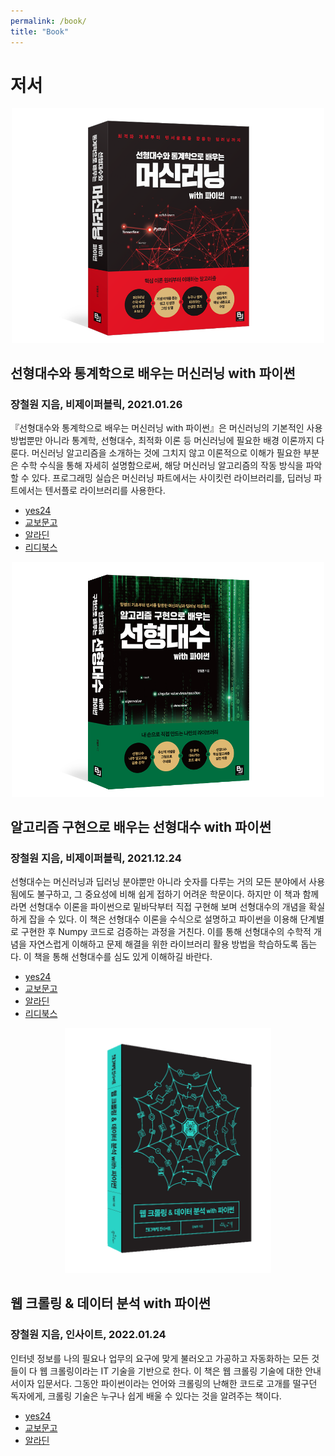 ```yaml
---
permalink: /book/
title: "Book"
---
```


# 저서    


<center><img src="/assets/images/book/ml_by_la_stat.png" width="500"></center>   


## 선형대수와 통계학으로 배우는 머신러닝 with 파이썬  
### 장철원 지음, 비제이퍼블릭, 2021.01.26    

『선형대수와 통계학으로 배우는 머신러닝 with 파이썬』은 머신러닝의 기본적인 사용 방법뿐만 아니라 통계학, 선형대수, 최적화 이론 등 머신러닝에 필요한 배경 이론까지 다룬다. 머신러닝 알고리즘을 소개하는 것에 그치지 않고 이론적으로 이해가 필요한 부분은 수학 수식을 통해 자세히 설명함으로써, 해당 머신러닝 알고리즘의 작동 방식을 파악할 수 있다. 프로그래밍 실습은 머신러닝 파트에서는 사이킷런 라이브러리를, 딥러닝 파트에서는 텐서플로 라이브러리를 사용한다. 

 * [yes24](http://www.yes24.com/Product/Goods/97032765?OzSrank=1)   
 * [교보문고](http://www.kyobobook.co.kr/product/detailViewKor.laf?ejkGb=KOR&mallGb=KOR&barcode=9791165920395&orderClick=LAG&Kc=)  
 * [알라딘](https://www.aladin.co.kr/shop/wproduct.aspx?ItemId=262038358)   
 * [리디북스](https://ridibooks.com/books/3780000100?_s=search&_q=%EC%9E%A5%EC%B2%A0%EC%9B%90)  


<center><img src="/assets/images/book/linear_algebra_with_python.png" width="500"></center>   


## 알고리즘 구현으로 배우는 선형대수 with 파이썬
### 장철원 지음, 비제이퍼블릭, 2021.12.24

선형대수는 머신러닝과 딥러닝 분야뿐만 아니라 숫자를 다루는 거의 모든 분야에서 사용됨에도 불구하고, 그 중요성에 비해 쉽게 접하기 어려운 학문이다. 하지만 이 책과 함께라면 선형대수 이론을 파이썬으로 밑바닥부터 직접 구현해 보며 선형대수의 개념을 확실하게 잡을 수 있다. 이 책은 선형대수 이론을 수식으로 설명하고 파이썬을 이용해 단계별로 구현한 후 Numpy 코드로 검증하는 과정을 거친다. 이를 통해 선형대수의 수학적 개념을 자연스럽게 이해하고 문제 해결을 위한 라이브러리 활용 방법을 학습하도록 돕는다. 이 책을 통해 선형대수를 심도 있게 이해하길 바란다.  

* [yes24](http://www.yes24.com/Product/Goods/105772247)
* [교보문고](http://www.kyobobook.co.kr/product/detailViewKor.laf?ejkGb=KOR&mallGb=KOR&barcode=9791165921125&orderClick=LEa&Kc=)
* [알라딘](https://www.aladin.co.kr/shop/wproduct.aspx?ItemId=285412337)
* [리디북스](https://ridibooks.com/books/3780000139?_s=search&_q=%EC%9E%A5%EC%B2%A0%EC%9B%90&_rdt_sid=search&_rdt_idx=0)


<center><img src="/assets/images/book/webcrawling_3d_bgtr.png" width="330"></center>   

## 웹 크롤링 & 데이터 분석 with 파이썬
### 장철원 지음, 인사이트, 2022.01.24

인터넷 정보를 나의 필요나 업무의 요구에 맞게 불러오고 가공하고 자동화하는 모든 것들이 다 웹 크롤링이라는 IT 기술을 기반으로 한다. 이 책은 웹 크롤링 기술에 대한 안내서이자 입문서다. 그동안 파이썬이라는 언어와 크롤링의 난해한 코드로 고개를 떨구던 독자에게, 크롤링 기술은 누구나 쉽게 배울 수 있다는 것을 알려주는 책이다.

* [yes24](http://www.yes24.com/Product/Goods/106175772)
* [교보문고](http://www.kyobobook.co.kr/product/detailViewKor.laf?ejkGb=KOR&mallGb=KOR&barcode=9788966263394&orderClick=LEa&Kc=)
* [알라딘](https://www.aladin.co.kr/shop/wproduct.aspx?ItemId=286684632)

